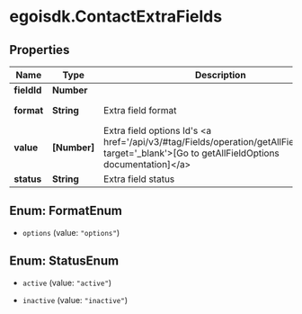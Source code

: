 # egoisdk.ContactExtraFields

## Properties

Name | Type | Description | Notes
------------ | ------------- | ------------- | -------------
**fieldId** | **Number** |  | [optional] 
**format** | **String** | Extra field format | [optional] [readonly] 
**value** | **[Number]** | Extra field options Id&#39;s &lt;a href&#x3D;&#39;/api/v3/#tag/Fields/operation/getAllFieldOptions&#39; target&#x3D;&#39;_blank&#39;&gt;[Go to getAllFieldOptions documentation]&lt;/a&gt; | [optional] 
**status** | **String** | Extra field status | [optional] 



## Enum: FormatEnum


* `options` (value: `"options"`)





## Enum: StatusEnum


* `active` (value: `"active"`)

* `inactive` (value: `"inactive"`)




